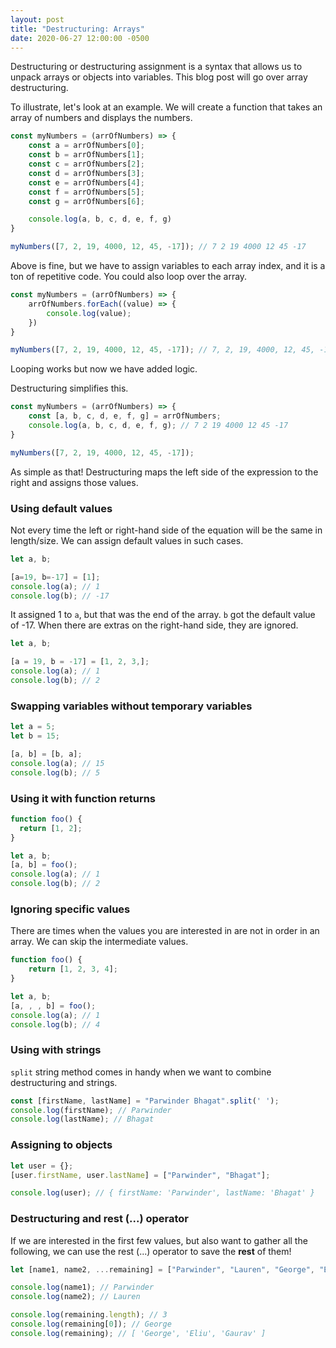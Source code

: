 ```yaml
---
layout: post
title: "Destructuring: Arrays"
date: 2020-06-27 12:00:00 -0500
---
```


Destructuring or destructuring assignment is a syntax that allows us to unpack arrays or objects into variables. This blog post will go over array destructuring.

To illustrate, let's look at an example. We will create a function that takes an array of numbers and displays the numbers.

```javascript
const myNumbers = (arrOfNumbers) => {
    const a = arrOfNumbers[0];
    const b = arrOfNumbers[1];
    const c = arrOfNumbers[2];
    const d = arrOfNumbers[3];
    const e = arrOfNumbers[4];
    const f = arrOfNumbers[5];
    const g = arrOfNumbers[6];

    console.log(a, b, c, d, e, f, g)
}

myNumbers([7, 2, 19, 4000, 12, 45, -17]); // 7 2 19 4000 12 45 -17
```

Above is fine, but we have to assign variables to each array index, and it is a ton of repetitive code. You could also loop over the array.

```javascript
const myNumbers = (arrOfNumbers) => {
    arrOfNumbers.forEach((value) => {
        console.log(value);
    })
}

myNumbers([7, 2, 19, 4000, 12, 45, -17]); // 7, 2, 19, 4000, 12, 45, -17
```

Looping works but now we have added logic.

Destructuring simplifies this.

```javascript
const myNumbers = (arrOfNumbers) => {
    const [a, b, c, d, e, f, g] = arrOfNumbers;
    console.log(a, b, c, d, e, f, g); // 7 2 19 4000 12 45 -17
}

myNumbers([7, 2, 19, 4000, 12, 45, -17]);
```

As simple as that! Destructuring maps the left side of the expression to the right and assigns those values.

### Using default values

Not every time the left or right-hand side of the equation will be the same in length/size. We can assign default values in such cases.

```javascript
let a, b;

[a=19, b=-17] = [1];
console.log(a); // 1
console.log(b); // -17
```

It assigned 1 to `a`, but that was the end of the array. `b` got the default value of -17. When there are extras on the right-hand side, they are ignored.

```javascript
let a, b;

[a = 19, b = -17] = [1, 2, 3,];
console.log(a); // 1
console.log(b); // 2
```

### Swapping variables without temporary variables

```javascript
let a = 5;
let b = 15;

[a, b] = [b, a];
console.log(a); // 15
console.log(b); // 5
```

### Using it with function returns

```javascript
function foo() {
  return [1, 2];
}

let a, b;
[a, b] = foo();
console.log(a); // 1
console.log(b); // 2
```

### Ignoring specific values

There are times when the values you are interested in are not in order in an array. We can skip the intermediate values.

```javascript
function foo() {
    return [1, 2, 3, 4];
}

let a, b;
[a, , , b] = foo();
console.log(a); // 1
console.log(b); // 4
```

### Using with strings

`split` string method comes in handy when we want to combine destructuring and strings.

```javascript
const [firstName, lastName] = "Parwinder Bhagat".split(' ');
console.log(firstName); // Parwinder
console.log(lastName); // Bhagat
```

### Assigning to objects

```javascript
let user = {};
[user.firstName, user.lastName] = ["Parwinder", "Bhagat"];

console.log(user); // { firstName: 'Parwinder', lastName: 'Bhagat' }
```

### Destructuring and rest (...) operator

If we are interested in the first few values, but also want to gather all the following, we can use the rest (...) operator to save the **rest** of them!

```javascript
let [name1, name2, ...remaining] = ["Parwinder", "Lauren", "George", "Eliu", "Gaurav"];

console.log(name1); // Parwinder
console.log(name2); // Lauren

console.log(remaining.length); // 3
console.log(remaining[0]); // George
console.log(remaining); // [ 'George', 'Eliu', 'Gaurav' ]
```

